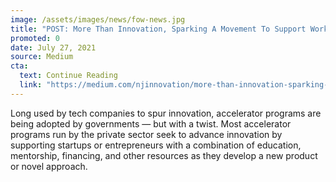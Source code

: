 ```yaml
---
image: /assets/images/news/fow-news.jpg
title: "POST: More Than Innovation, Sparking A Movement To Support Workers"
promoted: 0
date: July 27, 2021
source: Medium
cta:
  text: Continue Reading
  link: "https://medium.com/njinnovation/more-than-innovation-sparking-a-movement-to-support-workers-4405e7e70a1"
---
```


Long used by tech companies to spur innovation, accelerator programs are being adopted by governments — but with a twist.
Most accelerator programs run by the private sector seek to advance innovation by supporting startups or entrepreneurs with a combination of education, mentorship, financing, and other resources as they develop a new product or novel approach.
